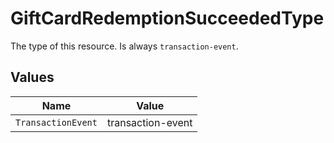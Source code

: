 # GiftCardRedemptionSucceededType

The type of this resource. Is always `transaction-event`.


## Values

| Name               | Value              |
| ------------------ | ------------------ |
| `TransactionEvent` | transaction-event  |